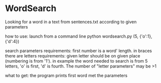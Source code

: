 # WordSearch
Looking for a word in a text from sentences.txt according to given parameters

how to use:
launch from a command line 
python wordsearch.py (5, {'o':1}, {'d':4})

search parameters requirements:
first number is a word' length.
in braces there are letters requirements: given letter should be on given place (numbering is from '1').
in example the word needed to search is from 5 letters, 'o' is first, 'd' is fourth. The number of "letter parameters" may be >1

what to get:
the program prints first word met the parameters
